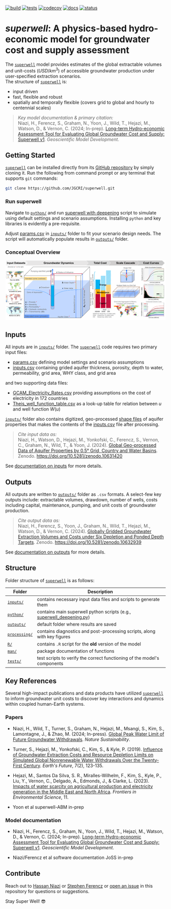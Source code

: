 [![build](https://github.com/JGCRI/superwell/actions/workflows/build.yml/badge.svg)](https://github.com/JGCRI/superwell/actions/workflows/build.yml)
[![tests](https://github.com/JGCRI/superwell/actions/workflows/test_coverage.yml/badge.svg?branch=main)](https://github.com/JGCRI/superwell/actions/workflows/test_coverage.yml)
[![codecov](https://codecov.io/gh/JGCRI/superwell/branch/main/graph/badge.svg?token=XQ913U4IYM)](https://codecov.io/gh/JGCRI/superwell)
[![docs](https://github.com/JGCRI/superwell/actions/workflows/docs.yaml/badge.svg?branch=main)](https://github.com/JGCRI/superwell/actions/workflows/docs.yaml)
[![status](https://joss.theoj.org/papers/status.svg)](https://joss.theoj.org/papers/ae736aa6e75758498cf79ab8ec3fa886)

# _superwell_: A physics-based hydro-economic model for groundwater cost and supply assessment

The [`superwell`](https://github.com/JGCRI/superwell.git) model provides estimates of the global extractable volumes and unit-costs $(USD/km^3)$ of accessible groundwater production under user-specified extraction scenarios.  
The structure of [`superwell`](https://github.com/JGCRI/superwell.git) is:

- input driven  
- fast, flexible and robust  
- spatially and temporally flexible (covers grid to global and hourly to centennial scales)  

> _Key model documentation & primary citation:_ \
Niazi, H., Ferencz, S., Graham, N., Yoon, J., Wild, T., Hejazi, M., Watson, D., & Vernon, C. (2024; In-prep). [Long-term Hydro-economic Assessment Tool for Evaluating Global Groundwater Cost and Supply: Superwell v1](https://gmd.copernicus.org/preprints/). _Geoscientific Model Development_.

## Getting Started  

[`superwell`](https://github.com/JGCRI/superwell.git) can be installed directly from its [GitHub repository](https://github.com/JGCRI/superwell.git) by simply cloning it. Run the following from command prompt or any terminal that supports `git` commands:

```bash
git clone https://github.com/JGCRI/superwell.git
```

### Run superwell

Navigate to [`python/`](./python/) and run [superwell with deepening](./python/superwell_deepening.py) script to simulate using default settings and scenario assumptions. Installing `python` and key libraries is evidently a pre-requisite.

Adjust [params.csv](./inputs/params.csv) in [`inputs/`](./inputs/) folder to fit your scenario design needs. The script will automatically populate results in [`outputs/`](./outputs/) folder.  

### Conceptual Overview

![superwell conceptual overview](concept.png)

## Inputs

All inputs are in [`inputs/`](./inputs/) folder. The [`superwell`](https://github.com/JGCRI/superwell.git) code requires two primary input files:

- [params.csv](./inputs/params.csv) defining model settings and scenario assumptions  
- [inputs.csv](./inputs/inputs.csv) containing grided aquifer thickness, porosity, depth to water, permeability, grid area, WHY class, and grid area

and two supporting data files:

- [GCAM_Electricity_Rates.csv](./inputs/GCAM_Electricity_Rates.csv) providing  assumptions on the cost of electricity in 172 countries
- [Theis_well_function_table.csv](./inputs/Theis_well_function_table.csv) as a look-up table for relation between $u$ and well function $W(u)$  

[`inputs/`](./inputs/) folder also contains digitized, geo-processed [shape files](./inputs/shapefiles/) of aquifer properties that makes the contents of the [inputs.csv](./inputs/inputs.csv) file after processing.

> _Cite input data as:_ \
Niazi, H., Watson, D., Hejazi, M., Yonkofski, C., Ferencz, S., Vernon, C., Graham, N., Wild, T., & Yoon, J. (2024). [Global Geo-processed Data of Aquifer Properties by 0.5° Grid, Country and Water Basins](https://doi.org/10.5281/zenodo.10631420). Zenodo. <https://doi.org/10.5281/zenodo.10631420>

See [documentation on inputs](./inputs/README.md) for more details.  

## Outputs  

All outputs are written to [`outputs/`](./outputs/) folder as `.csv` formats.
A select-few key outputs include: extractable volumes, drawdown, number of wells, costs including capital, maintenance, pumping, and unit costs of groundwater production.  

> _Cite output data as:_ \
Niazi, H., Ferencz, S., Yoon, J., Graham, N., Wild, T., Hejazi, M., Watson, D., & Vernon, C. (2024). [Globally Gridded Groundwater Extraction Volumes and Costs under Six Depletion and Ponded Depth Targets](https://doi.org/10.5281/zenodo.10632939). Zenodo. <https://doi.org/10.5281/zenodo.10632939>

See [documentation on outputs](./outputs/README.md) for more details.

## Structure

Folder structure of [`superwell`](https://github.com/JGCRI/superwell.git) is as follows:

| Folder                           | Description                                                        |
|----------------------------------|--------------------------------------------------------------------|
| [`inputs/`](./inputs/)           | contains necessary input data files and scripts to generate them           |
| [`python/`](./python/)           | contains main superwell python scripts (e.g., [superwell_deepening.py](./python/superwell_deepening.py))    |
| [`outputs/`](./outputs/)         | default folder where results are saved                           |
| [`processing/`](./processing/)   | contains diagnostics and post-processing scripts, along with key figures |
| [`R/`](./R/)                     | contains `.R` script for the **old** version of the model   |
| [`man/`](./man/)                 | package documentation of functions |
| [`tests/`](./tests/)             | test scripts to verify the correct functioning of the model's components            |

## Key References

Several high-impact publications and data products have utilized [`superwell`](https://github.com/JGCRI/superwell.git) to inform groundwater unit costs to discover key interactions and dynamics within coupled human-Earth systems.

### Papers

- Niazi, H., Wild, T., Turner, S., Graham, N., Hejazi, M., Msangi, S., Kim, S., Lamontagne, J., & Zhao, M. (2024; In-press). [Global Peak Water Limit of Future Groundwater Withdrawals](https://www.nature.com/natsustain/). _Nature Sustainability_.

- Turner, S., Hejazi, M., Yonkofski, C., Kim, S., & Kyle, P. (2019). [Influence of Groundwater Extraction Costs and Resource Depletion Limits on Simulated Global Nonrenewable Water Withdrawals Over the Twenty-First Century](https://doi.org/10.1029/2018EF001105). _Earth's Future_, 7(2), 123-135.

- Hejazi, M., Santos Da Silva, S. R., Miralles-Wilhelm, F., Kim, S., Kyle, P., Liu, Y., Vernon, C., Delgado, A., Edmonds, J., & Clarke, L. (2023). [Impacts of water scarcity on agricultural production and electricity generation in the Middle East and North Africa](https://doi.org/10.3389/fenvs.2023.1082930). _Frontiers in Environmental Science_, 11.

- Yoon et al superwell-ABM in-prep

### Model documentation

- Niazi, H., Ferencz, S., Graham, N., Yoon, J., Wild, T., Hejazi, M., Watson, D., & Vernon, C. (2024; In-prep). [Long-term Hydro-economic Assessment Tool for Evaluating Global Groundwater Cost and Supply: Superwell v1](https://gmd.copernicus.org/preprints/). _Geoscientific Model Development_.

- Niazi/Ferencz et al software documentation JoSS in-prep

<!-- 
### Data

Input data: repo ; contains geo-processed GIS database of aquifer properties and post-processed input files in accessible `.csv` formats

Output data: repo ; contains [`superwell`](https://github.com/JGCRI/superwell.git) outputs of six scenarios varying volume depletion limits (5%, 25%, 40%) and ponded depth targets (0.3m, 0.6m) -->

<!-- 
## Cite the model

- model release citation
  - github version DOI from zenodo

- documentation citation
  - model documentation: GMD
  - software documentation: JoSS

- data citation
  - input data
  - output data 
-->

## Contribute

Reach out to [Hassan Niazi](mailto:hassan.niazi@pnnl.gov) or [Stephen Ferencz](mailto:stephen.ferencz@pnnl.gov) or [open an issue](https://github.com/JGCRI/superwell/issues) in this repository for questions or suggestions.

Stay Super Well! :sunglasses:
